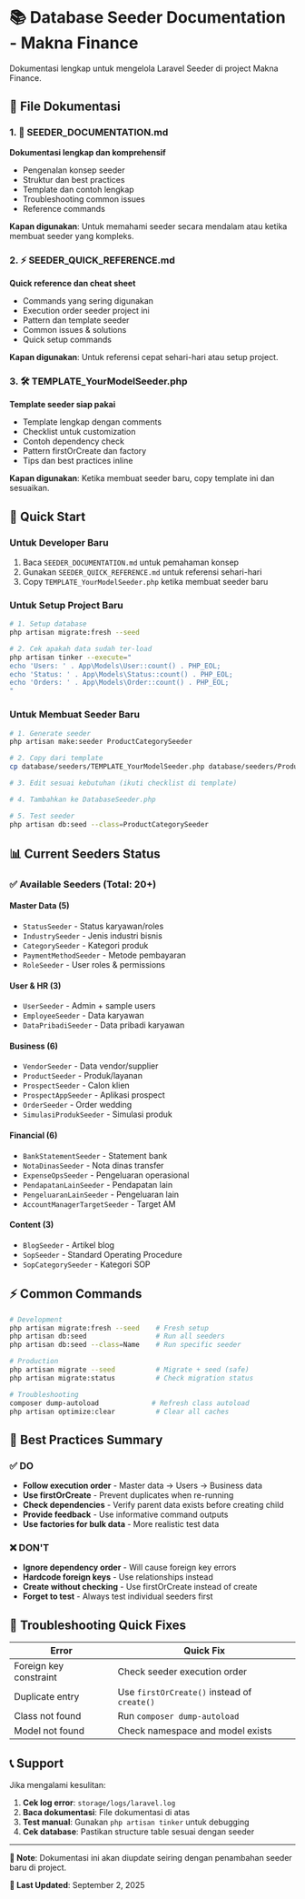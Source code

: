 # 📚 Database Seeder Documentation - Makna Finance

Dokumentasi lengkap untuk mengelola Laravel Seeder di project Makna Finance.

## 📁 File Dokumentasi

### 1. 📖 SEEDER_DOCUMENTATION.md

**Dokumentasi lengkap dan komprehensif**

-   Pengenalan konsep seeder
-   Struktur dan best practices
-   Template dan contoh lengkap
-   Troubleshooting common issues
-   Reference commands

**Kapan digunakan**: Untuk memahami seeder secara mendalam atau ketika membuat seeder yang kompleks.

### 2. ⚡ SEEDER_QUICK_REFERENCE.md

**Quick reference dan cheat sheet**

-   Commands yang sering digunakan
-   Execution order seeder project ini
-   Pattern dan template seeder
-   Common issues & solutions
-   Quick setup commands

**Kapan digunakan**: Untuk referensi cepat sehari-hari atau setup project.

### 3. 🛠️ TEMPLATE_YourModelSeeder.php

**Template seeder siap pakai**

-   Template lengkap dengan comments
-   Checklist untuk customization
-   Contoh dependency check
-   Pattern firstOrCreate dan factory
-   Tips dan best practices inline

**Kapan digunakan**: Ketika membuat seeder baru, copy template ini dan sesuaikan.

## 🚀 Quick Start

### Untuk Developer Baru

1. Baca `SEEDER_DOCUMENTATION.md` untuk pemahaman konsep
2. Gunakan `SEEDER_QUICK_REFERENCE.md` untuk referensi sehari-hari
3. Copy `TEMPLATE_YourModelSeeder.php` ketika membuat seeder baru

### Untuk Setup Project Baru

```bash
# 1. Setup database
php artisan migrate:fresh --seed

# 2. Cek apakah data sudah ter-load
php artisan tinker --execute="
echo 'Users: ' . App\Models\User::count() . PHP_EOL;
echo 'Status: ' . App\Models\Status::count() . PHP_EOL;
echo 'Orders: ' . App\Models\Order::count() . PHP_EOL;
"
```

### Untuk Membuat Seeder Baru

```bash
# 1. Generate seeder
php artisan make:seeder ProductCategorySeeder

# 2. Copy dari template
cp database/seeders/TEMPLATE_YourModelSeeder.php database/seeders/ProductCategorySeeder.php

# 3. Edit sesuai kebutuhan (ikuti checklist di template)

# 4. Tambahkan ke DatabaseSeeder.php

# 5. Test seeder
php artisan db:seed --class=ProductCategorySeeder
```

## 📊 Current Seeders Status

### ✅ Available Seeders (Total: 20+)

#### Master Data (5)

-   `StatusSeeder` - Status karyawan/roles
-   `IndustrySeeder` - Jenis industri bisnis
-   `CategorySeeder` - Kategori produk
-   `PaymentMethodSeeder` - Metode pembayaran
-   `RoleSeeder` - User roles & permissions

#### User & HR (3)

-   `UserSeeder` - Admin + sample users
-   `EmployeeSeeder` - Data karyawan
-   `DataPribadiSeeder` - Data pribadi karyawan

#### Business (6)

-   `VendorSeeder` - Data vendor/supplier
-   `ProductSeeder` - Produk/layanan
-   `ProspectSeeder` - Calon klien
-   `ProspectAppSeeder` - Aplikasi prospect
-   `OrderSeeder` - Order wedding
-   `SimulasiProdukSeeder` - Simulasi produk

#### Financial (6)

-   `BankStatementSeeder` - Statement bank
-   `NotaDinasSeeder` - Nota dinas transfer
-   `ExpenseOpsSeeder` - Pengeluaran operasional
-   `PendapatanLainSeeder` - Pendapatan lain
-   `PengeluaranLainSeeder` - Pengeluaran lain
-   `AccountManagerTargetSeeder` - Target AM

#### Content (3)

-   `BlogSeeder` - Artikel blog
-   `SopSeeder` - Standard Operating Procedure
-   `SopCategorySeeder` - Kategori SOP

## ⚡ Common Commands

```bash
# Development
php artisan migrate:fresh --seed    # Fresh setup
php artisan db:seed                 # Run all seeders
php artisan db:seed --class=Name    # Run specific seeder

# Production
php artisan migrate --seed          # Migrate + seed (safe)
php artisan migrate:status          # Check migration status

# Troubleshooting
composer dump-autoload             # Refresh class autoload
php artisan optimize:clear          # Clear all caches
```

## 🎯 Best Practices Summary

### ✅ DO

-   **Follow execution order** - Master data → Users → Business data
-   **Use firstOrCreate** - Prevent duplicates when re-running
-   **Check dependencies** - Verify parent data exists before creating child
-   **Provide feedback** - Use informative command outputs
-   **Use factories for bulk data** - More realistic test data

### ❌ DON'T

-   **Ignore dependency order** - Will cause foreign key errors
-   **Hardcode foreign keys** - Use relationships instead
-   **Create without checking** - Use firstOrCreate instead of create
-   **Forget to test** - Always test individual seeders first

## 🔧 Troubleshooting Quick Fixes

| Error                  | Quick Fix                                   |
| ---------------------- | ------------------------------------------- |
| Foreign key constraint | Check seeder execution order                |
| Duplicate entry        | Use `firstOrCreate()` instead of `create()` |
| Class not found        | Run `composer dump-autoload`                |
| Model not found        | Check namespace and model exists            |

## 📞 Support

Jika mengalami kesulitan:

1. **Cek log error**: `storage/logs/laravel.log`
2. **Baca dokumentasi**: File dokumentasi di atas
3. **Test manual**: Gunakan `php artisan tinker` untuk debugging
4. **Cek database**: Pastikan structure table sesuai dengan seeder

---

**📝 Note**: Dokumentasi ini akan diupdate seiring dengan penambahan seeder baru di project.

**🔄 Last Updated**: September 2, 2025
